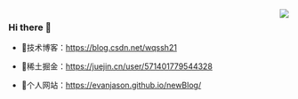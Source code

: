 <img align="right" src="https://github-readme-stats.vercel.app/api?username=EvanJason&show_icons=true&icon_color=CE1D2D&text_color=718096&bg_color=ffffff&hide_title=true" />
  
### Hi there  🌅
- :orange_book:技术博客：https://blog.csdn.net/wqssh21

- :meat_on_bone:稀土掘金：https://juejin.cn/user/571401779544328
 
- :hammer:个人网站：https://evanjason.github.io/newBlog/
